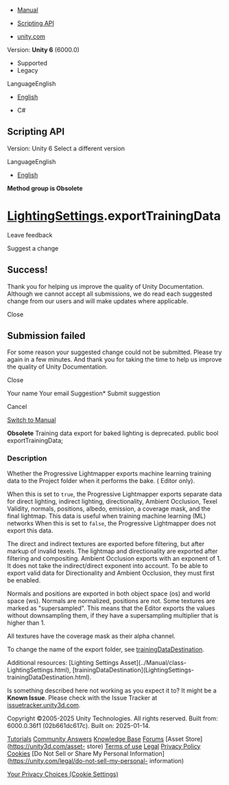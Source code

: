 [ ]()

  * [Manual](../Manual/index.html)
  * [Scripting API](../ScriptReference/index.html)

  * [unity.com](https://unity.com/)

Version: **Unity 6** (6000.0)

  * Supported
  * Legacy

LanguageEnglish

  * [English]()

  * C#

[ ](https://docs.unity3d.com)

## Scripting API

Version: Unity 6 Select a different version

LanguageEnglish

  * [English]()

**Method group is Obsolete**  

#  [LightingSettings](LightingSettings.html).exportTrainingData

Leave feedback

Suggest a change

## Success!

Thank you for helping us improve the quality of Unity Documentation. Although
we cannot accept all submissions, we do read each suggested change from our
users and will make updates where applicable.

Close

## Submission failed

For some reason your suggested change could not be submitted. Please <a>try
again</a> in a few minutes. And thank you for taking the time to help us
improve the quality of Unity Documentation.

Close

Your name Your email Suggestion* Submit suggestion

Cancel

[Switch to Manual](../Manual/class-LightingSettings.html "Go to
LightingSettings Component in the Manual")

**Obsolete** Training data export for baked lighting is deprecated. public
bool exportTrainingData;

### Description

Whether the Progressive Lightmapper exports machine learning training data to
the Project folder when it performs the bake. ( Editor only).

When this is set to `true`, the Progressive Lightmapper exports separate data
for direct lighting, indirect lighting, directionality, Ambient Occlusion,
Texel Validity, normals, positions, albedo, emission, a coverage mask, and the
final lightmap. This data is useful when training machine learning (ML)
networks When this is set to `false`, the Progressive Lightmapper does not
export this data.  
  
The direct and indirect textures are exported before filtering, but after
markup of invalid texels. The lightmap and directionality are exported after
filtering and compositing. Ambient Occlusion exports with an exponent of 1. It
does not take the indirect/direct exponent into account. To be able to export
valid data for Directionality and Ambient Occlusion, they must first be
enabled.  
  
Normals and positions are exported in both object space (os) and world space
(ws). Normals are normalized, positions are not. Some textures are marked as
"supersampled". This means that the Editor exports the values without
downsampling them, if they have a supersampling multiplier that is higher than
1.  
  
All textures have the coverage mask as their alpha channel.  
  
To change the name of the export folder, see
[trainingDataDestination](LightingSettings-trainingDataDestination.html).  
  
Additional resources: [Lighting Settings Asset](../Manual/class-
LightingSettings.html), [trainingDataDestination](LightingSettings-
trainingDataDestination.html).

Is something described here not working as you expect it to? It might be a
**Known Issue**. Please check with the Issue Tracker at
[issuetracker.unity3d.com](https://issuetracker.unity3d.com).

Copyright ©2005-2025 Unity Technologies. All rights reserved. Built from:
6000.0.36f1 (02b661dc617c). Built on: 2025-01-14.

[Tutorials](https://unity3d.com/learn) [Community
Answers](https://answers.unity3d.com) [Knowledge
Base](https://support.unity3d.com/hc/en-us)
[Forums](https://forum.unity3d.com) [Asset Store](https://unity3d.com/asset-
store) [Terms of use](https://docs.unity3d.com/Manual/TermsOfUse.html)
[Legal](https://unity.com/legal) [Privacy
Policy](https://unity.com/legal/privacy-policy)
[Cookies](https://unity.com/legal/cookie-policy) [Do Not Sell or Share My
Personal Information](https://unity.com/legal/do-not-sell-my-personal-
information)

[Your Privacy Choices (Cookie Settings)](javascript:void\(0\);)

